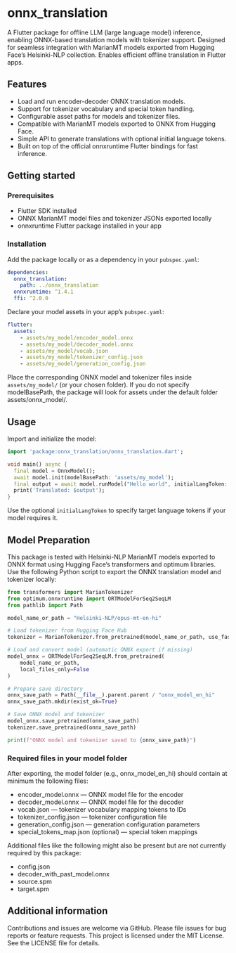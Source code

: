 # onnx_translation

A Flutter package for offline LLM (large language model) inference, enabling ONNX-based translation models with tokenizer support. Designed for seamless integration with MarianMT models exported from Hugging Face’s Helsinki-NLP collection. Enables efficient offline translation in Flutter apps.

## Features

- Load and run encoder-decoder ONNX translation models.
- Support for tokenizer vocabulary and special token handling.
- Configurable asset paths for models and tokenizer files.
- Compatible with MarianMT models exported to ONNX from Hugging Face.
- Simple API to generate translations with optional initial language tokens.
- Built on top of the official onnxruntime Flutter bindings for fast inference.

## Getting started

### Prerequisites

- Flutter SDK installed
- ONNX MarianMT model files and tokenizer JSONs exported locally
- onnxruntime Flutter package installed in your app

### Installation

Add the package locally or as a dependency in your `pubspec.yaml`:

```yaml
dependencies:
  onnx_translation:
    path: ../onnx_translation
  onnxruntime: ^1.4.1
  ffi: ^2.0.0
```

Declare your model assets in your app’s `pubspec.yaml`:

```yaml
flutter:
  assets:
    - assets/my_model/encoder_model.onnx
    - assets/my_model/decoder_model.onnx
    - assets/my_model/vocab.json
    - assets/my_model/tokenizer_config.json
    - assets/my_model/generation_config.json
```

Place the corresponding ONNX model and tokenizer files inside `assets/my_model/` (or your chosen folder).
If you do not specify modelBasePath, the package will look for assets under the default folder assets/onnx_model/.

## Usage

Import and initialize the model:

```dart
import 'package:onnx_translation/onnx_translation.dart';

void main() async {
  final model = OnnxModel();
  await model.init(modelBasePath: 'assets/my_model');
  final output = await model.runModel("Hello world", initialLangToken: '>>ara<<');
  print('Translated: $output');
}
```

Use the optional `initialLangToken` to specify target language tokens if your model requires it.

## Model Preparation

This package is tested with Helsinki-NLP MarianMT models exported to ONNX format using Hugging Face’s transformers and optimum libraries.
Use the following Python script to export the ONNX translation model and tokenizer locally:

```python
from transformers import MarianTokenizer
from optimum.onnxruntime import ORTModelForSeq2SeqLM
from pathlib import Path

model_name_or_path = "Helsinki-NLP/opus-mt-en-hi"

# Load tokenizer from Hugging Face Hub
tokenizer = MarianTokenizer.from_pretrained(model_name_or_path, use_fast=False)

# Load and convert model (automatic ONNX export if missing)
model_onnx = ORTModelForSeq2SeqLM.from_pretrained(
    model_name_or_path,
    local_files_only=False
)

# Prepare save directory
onnx_save_path = Path(__file__).parent.parent / "onnx_model_en_hi"
onnx_save_path.mkdir(exist_ok=True)

# Save ONNX model and tokenizer
model_onnx.save_pretrained(onnx_save_path)
tokenizer.save_pretrained(onnx_save_path)

print(f"ONNX model and tokenizer saved to {onnx_save_path}")
```

### Required files in your model folder

After exporting, the model folder (e.g., onnx_model_en_hi) should contain at minimum the following files:
- encoder_model.onnx — ONNX model file for the encoder
- decoder_model.onnx — ONNX model file for the decoder
- vocab.json — tokenizer vocabulary mapping tokens to IDs
- tokenizer_config.json — tokenizer configuration file
- generation_config.json — generation configuration parameters
- special_tokens_map.json (optional) — special token mappings

Additional files like the following might also be present but are not currently required by this package:
- config.json
- decoder_with_past_model.onnx
- source.spm
- target.spm

## Additional information

Contributions and issues are welcome via GitHub.
Please file issues for bug reports or feature requests.
This project is licensed under the MIT License. See the LICENSE file for details.
